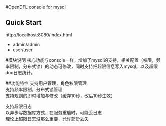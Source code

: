 #OpenDFL console for mysql

## Quick Start
http://localhost:8080/index.html  
* admin/admin  
* user/user

#模块说明
核心功能与console一样，增加了mysql的支持，相关配置（权限，频率限制，分布式锁）的动态可修改，同时支持把超限信息写入mysql，以及超限doc日志统计。

##功能特性
支持用户管理，角色权限管理  
支持频率限制，分布式锁管理  
支持规则的即时增加与修改（缓存10秒，改后10秒生效）

支持超限日志  
以异步写数据库方式，在服务重启时，可能丢日志  
理论上超限日志没那么重要，允许部份丢失